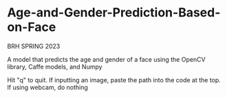 # Age-and-Gender-Prediction-Based-on-Face

BRH SPRING 2023

A model that predicts the age and gender of a face using the OpenCV library, Caffe models, and Numpy

Hit "q" to quit. If inputting an image, paste the path into the code at the top. If using webcam, do nothing
